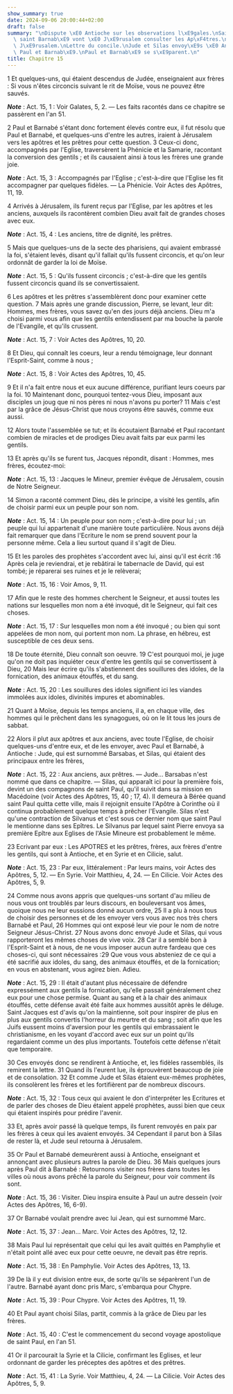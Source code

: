 ```yaml
---
show_summary: true
date: 2024-09-06 20:00:44+02:00
draft: false
summary: "\nDispute \xE0 Antioche sur les observations l\xE9gales.\nSaint Paul et\
  \ saint Barnab\xE9 vont \xE0 J\xE9rusalem consulter les Ap\xF4tres.\nConcile de\
  \ J\xE9rusalem.\nLettre du concile.\nJude et Silas envoy\xE9s \xE0 Antioche avec\
  \ Paul et Barnab\xE9.\nPaul et Barnab\xE9 se s\xE9parent.\n"
title: Chapitre 15
---
```





1 Et quelques-uns, qui étaient descendus de Judée, enseignaient aux frères : Si vous n'êtes circoncis suivant le rit de Moïse, vous ne pouvez être sauvés.

***Note*** :  Act. 15, 1 : Voir Galates, 5, 2. ― Les faits racontés dans ce chapitre se passèrent en l'an 51.

2 Paul et Barnabé s'étant donc fortement élevés contre eux, il fut résolu que Paul et Barnabé, et quelques-uns d'entre les autres, iraient à Jérusalem vers les apôtres et les prêtres pour cette question. 3 Ceux-ci donc, accompagnés par l'Eglise, traversèrent la Phénicie et la Samarie, racontant la conversion des gentils ; et ils causaient ainsi à tous les frères une grande joie.

***Note*** :  Act. 15, 3 : Accompagnés par l'Eglise ; c'est-à-dire que l'Eglise les fit accompagner par quelques fidèles. ― La Phénicie. Voir Actes des Apôtres, 11, 19.


4 Arrivés à Jérusalem, ils furent reçus par l'Eglise, par les apôtres et les anciens, auxquels ils racontèrent combien Dieu avait fait de grandes choses avec eux.

***Note*** :  Act. 15, 4 : Les anciens, titre de dignité, les prêtres.

5 Mais que quelques-uns de la secte des pharisiens, qui avaient embrassé la foi, s'étaient levés, disant qu'il fallait qu'ils fussent circoncis, et qu'on leur ordonnât de garder la loi de Moïse.

***Note*** :  Act. 15, 5 : Qu'ils fussent circoncis ; c'est-à-dire que les gentils fussent circoncis quand ils se convertissaient.


6 Les apôtres et les prêtres s'assemblèrent donc pour examiner cette question. 7 Mais après une grande discussion, Pierre, se levant, leur dit: Hommes, mes frères, vous savez qu'en des jours déjà anciens. Dieu m'a choisi parmi vous afin que les gentils entendissent par ma bouche la parole de l'Evangile, et qu'ils crussent.

***Note*** :  Act. 15, 7 : Voir Actes des Apôtres, 10, 20.

8 Et Dieu, qui connaît les coeurs, leur a rendu témoignage, leur donnant l'Esprit-Saint, comme à nous ;

***Note*** :  Act. 15, 8 : Voir Actes des Apôtres, 10, 45.

9 Et il n'a fait entre nous et eux aucune différence, purifiant leurs coeurs par la foi. 10 Maintenant donc, pourquoi tentez-vous Dieu, imposant aux disciples un joug que ni nos pères ni nous n'avons pu porter? 11 Mais c'est par la grâce de Jésus-Christ que nous croyons être sauvés, comme eux aussi.


12 Alors toute l'assemblée se tut; et ils écoutaient Barnabé et Paul racontant combien de miracles et de prodiges Dieu avait faits par eux parmi les gentils.


13 Et après qu'ils se furent tus, Jacques répondit, disant : Hommes, mes frères, écoutez-moi:

***Note*** :  Act. 15, 13 : Jacques le Mineur, premier évêque de Jérusalem, cousin de Notre Seigneur.

14 Simon a raconté comment Dieu, dès le principe, a visité les gentils, afin de choisir parmi eux un peuple pour son nom.

***Note*** :  Act. 15, 14 : Un peuple pour son nom ; c'est-à-dire pour lui ; un peuple qui lui appartenait d'une manière toute particulière. Nous avons déjà fait remarquer que dans l'Ecriture le nom se prend souvent pour la personne même. Cela a lieu surtout quand il s'agit de Dieu.

15 Et les paroles des prophètes s'accordent avec lui, ainsi qu'il est écrit :16 Après cela je reviendrai, et je rebâtirai le tabernacle de David, qui est tombé; je réparerai ses ruines et je le relèverai;

***Note*** :  Act. 15, 16 : Voir Amos, 9, 11.

17 Afin que le reste des hommes cherchent le Seigneur, et aussi toutes les nations sur lesquelles mon nom a été invoqué, dit le Seigneur, qui fait ces choses.

***Note*** :  Act. 15, 17 : Sur lesquelles mon nom a été invoqué ; ou bien qui sont appelées de mon nom, qui portent mon nom. La phrase, en hébreu, est susceptible de ces deux sens.

18 De toute éternité, Dieu connaît son oeuvre. 19 C'est pourquoi moi, je juge qu'on ne doit pas inquiéter ceux d'entre les gentils qui se convertissent à Dieu, 20 Mais leur écrire qu'ils s'abstiennent des souillures des idoles, de la fornication, des animaux étouffés, et du sang.

***Note*** :  Act. 15, 20 : Les souillures des idoles signifient ici les viandes immolées aux idoles, divinités impures et abominables.

21 Quant à Moïse, depuis les temps anciens, il a, en chaque ville, des hommes qui le prêchent dans les synagogues, où on le lit tous les jours de sabbat.


22 Alors il plut aux apôtres et aux anciens, avec toute l'Eglise, de choisir quelques-uns d'entre eux, et de les envoyer, avec Paul et Barnabé, à Antioche : Jude, qui est surnommé Barsabas, et Silas, qui étaient des principaux entre les frères,

***Note*** :  Act. 15, 22 : Aux anciens, aux prêtres. ― Jude… Barsabas n'est nommé que dans ce chapitre. ― Silas, qui apparaît ici pour la première fois, devint un des compagnons de saint Paul, qu'il suivit dans sa mission en Macédoine (voir Actes des Apôtres, 15, 40 ; 17, 4). Il demeura à Bérée quand saint Paul quitta cette ville, mais il rejoignit ensuite l'Apôtre à Corinthe où il continua probablement quelque temps à prêcher l'Evangile. Silas n'est qu'une contraction de Silvanus et c'est sous ce dernier nom que saint Paul le mentionne dans ses Epîtres. Le Silvanus par lequel saint Pierre envoya sa première Epître aux Eglises de l'Asie Mineure est probablement le même.

23 Ecrivant par eux : Les APOTRES et les prêtres, frères, aux frères d'entre les gentils, qui sont à Antioche, et en Syrie et en Cilicie, salut.

***Note*** :  Act. 15, 23 : Par eux, littéralement : Par leurs mains, voir Actes des Apôtres, 5, 12. ― En Syrie. Voir Matthieu, 4, 24. ― En Cilicie. Voir Actes des Apôtres, 5, 9.


24 Comme nous avons appris que quelques-uns sortant d'au milieu de nous vous ont troublés par leurs discours, en bouleversant vos âmes, quoique nous ne leur eussions donné aucun ordre, 25 Il a plu à nous tous de choisir des personnes et de les envoyer vers vous avec nos très chers Barnabé et Paul, 26 Hommes qui ont exposé leur vie pour le nom de notre Seigneur Jésus-Christ. 27 Nous avons donc envoyé Jude et Silas, qui vous rapporteront les mêmes choses de vive voix. 28 Car il a semblé bon à l'Esprit-Saint et à nous, de ne vous imposer aucun autre fardeau que ces choses-ci, qui sont nécessaires :29 Que vous vous absteniez de ce qui a été sacrifié aux idoles, du sang, des animaux étouffés, et de la fornication; en vous en abstenant, vous agirez bien. Adieu.

***Note*** :  Act. 15, 29 : Il était d'autant plus nécessaire de défendre expressément aux gentils la fornication, qu'elle passait généralement chez eux pour une chose permise. Quant au sang et à la chair des animaux étouffés, cette défense avait été faite aux hommes aussitôt après le déluge. Saint Jacques est d'avis qu'on la maintienne, soit pour inspirer de plus en plus aux gentils convertis l'horreur du meurtre et du sang ; soit afin que les Juifs eussent moins d'aversion pour les gentils qui embrassaient le christianisme, en les voyant d'accord avec eux sur un point qu'ils regardaient comme un des plus importants. Toutefois cette défense n'était que temporaire.


30 Ces envoyés donc se rendirent à Antioche, et, les fidèles rassemblés, ils remirent la lettre. 31 Quand ils l'eurent lue, ils éprouvèrent beaucoup de joie et de consolation. 32 Et comme Jude et Silas étaient eux-mêmes prophètes, ils consolèrent les frères et les fortifièrent par de nombreux discours.

***Note*** :  Act. 15, 32 : Tous ceux qui avaient le don d'interpréter les Ecritures et de parler des choses de Dieu étaient appelé prophètes, aussi bien que ceux qui étaient inspirés pour prédire l'avenir.

33 Et, après avoir passé là quelque temps, ils furent renvoyés en paix par les frères à ceux qui les avaient envoyés. 34 Cependant il parut bon à Silas de rester là, et Jude seul retourna à Jérusalem.


35 Or Paul et Barnabé demeurèrent aussi à Antioche, enseignant et annonçant avec plusieurs autres la parole de Dieu. 36 Mais quelques jours après Paul dit à Barnabé : Retournons visiter nos frères dans toutes les villes où nous avons prêché la parole du Seigneur, pour voir comment ils sont.

***Note*** :  Act. 15, 36 : Visiter. Dieu inspira ensuite à Paul un autre dessein (voir Actes des Apôtres, 16, 6-9).

37 Or Barnabé voulait prendre avec lui Jean, qui est surnommé Marc.

***Note*** :  Act. 15, 37 : Jean… Marc. Voir Actes des Apôtres, 12, 12.

38 Mais Paul lui représentait que celui qui les avait quittés en Pamphylie et n'était point allé avec eux pour cette oeuvre, ne devait pas être repris.

***Note*** :  Act. 15, 38 : En Pamphylie. Voir Actes des Apôtres, 13, 13.

39 De là il y eut division entre eux, de sorte qu'ils se séparèrent l'un de l'autre. Barnabé ayant donc pris Marc, s'embarqua pour Chypre.

***Note*** :  Act. 15, 39 : Pour Chypre. Voir Actes des Apôtres, 11, 19.


40 Et Paul ayant choisi Silas, partit, commis à la grâce de Dieu par les frères.

***Note*** :  Act. 15, 40 : C'est le commencement du second voyage apostolique de saint Paul, en l'an 51.

41 Or il parcourait la Syrie et la Cilicie, confirmant les Eglises, et leur ordonnant de garder les préceptes des apôtres et des prêtres.

***Note*** :  Act. 15, 41 : La Syrie. Voir Matthieu, 4, 24. ― La Cilicie. Voir Actes des Apôtres, 5, 9.

